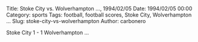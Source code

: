 Title: Stoke City vs. Wolverhampton …, 1994/02/05
Date: 1994/02/05 00:00
Category: sports
Tags: football, football scores, Stoke City, Wolverhampton …
Slug: stoke-city-vs-wolverhampton
Author: carbonero


Stoke City 1 - 1 Wolverhampton …
